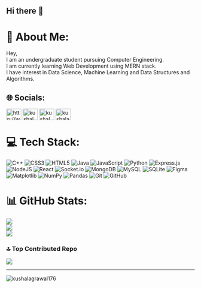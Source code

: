 ## Hi there 👋

# 💫 About Me:
Hey, <br>I am an undergraduate student pursuing Computer Engineering.<br>I am currently learning Web Development using MERN stack.<br>I have interest in Data Science, Machine Learning and Data Structures and Algorithms.


## 🌐 Socials:
<p align="left">
<a href="https://linkedin.com/in/http://www.linkedin.com/in/kushal-agrawal-b6a469289" target="blank"><img align="center" src="https://raw.githubusercontent.com/rahuldkjain/github-profile-readme-generator/master/src/images/icons/Social/linked-in-alt.svg" alt="http://www.linkedin.com/in/kushal-agrawal-b6a469289" height="30" width="40" /></a>
<a href="https://www.codechef.com/users/kushal_agrawal" target="blank"><img align="center" src="https://cdn.jsdelivr.net/npm/simple-icons@3.1.0/icons/codechef.svg" alt="kushal_agrawal" height="30" width="40" /></a>
<a href="https://codeforces.com/profile/kushal_2504" target="blank"><img align="center" src="https://raw.githubusercontent.com/rahuldkjain/github-profile-readme-generator/master/src/images/icons/Social/codeforces.svg" alt="kushal_2504" height="30" width="40" /></a>
<a href="https://www.leetcode.com/kushalagrawal_04" target="blank"><img align="center" src="https://raw.githubusercontent.com/rahuldkjain/github-profile-readme-generator/master/src/images/icons/Social/leet-code.svg" alt="kushalagrawal_04" height="30" width="40" /></a>
</p>

# 💻 Tech Stack:
![C++](https://img.shields.io/badge/c++-%2300599C.svg?style=for-the-badge&logo=c%2B%2B&logoColor=white) ![CSS3](https://img.shields.io/badge/css3-%231572B6.svg?style=for-the-badge&logo=css3&logoColor=white) ![HTML5](https://img.shields.io/badge/html5-%23E34F26.svg?style=for-the-badge&logo=html5&logoColor=white) ![Java](https://img.shields.io/badge/java-%23ED8B00.svg?style=for-the-badge&logo=openjdk&logoColor=white) ![JavaScript](https://img.shields.io/badge/javascript-%23323330.svg?style=for-the-badge&logo=javascript&logoColor=%23F7DF1E) ![Python](https://img.shields.io/badge/python-3670A0?style=for-the-badge&logo=python&logoColor=ffdd54) ![Express.js](https://img.shields.io/badge/express.js-%23404d59.svg?style=for-the-badge&logo=express&logoColor=%2361DAFB) ![NodeJS](https://img.shields.io/badge/node.js-6DA55F?style=for-the-badge&logo=node.js&logoColor=white) ![React](https://img.shields.io/badge/react-%2320232a.svg?style=for-the-badge&logo=react&logoColor=%2361DAFB) ![Socket.io](https://img.shields.io/badge/Socket.io-black?style=for-the-badge&logo=socket.io&badgeColor=010101) ![MongoDB](https://img.shields.io/badge/MongoDB-%234ea94b.svg?style=for-the-badge&logo=mongodb&logoColor=white) ![MySQL](https://img.shields.io/badge/mysql-4479A1.svg?style=for-the-badge&logo=mysql&logoColor=white) ![SQLite](https://img.shields.io/badge/sqlite-%2307405e.svg?style=for-the-badge&logo=sqlite&logoColor=white) ![Figma](https://img.shields.io/badge/figma-%23F24E1E.svg?style=for-the-badge&logo=figma&logoColor=white) ![Matplotlib](https://img.shields.io/badge/Matplotlib-%23ffffff.svg?style=for-the-badge&logo=Matplotlib&logoColor=black) ![NumPy](https://img.shields.io/badge/numpy-%23013243.svg?style=for-the-badge&logo=numpy&logoColor=white) ![Pandas](https://img.shields.io/badge/pandas-%23150458.svg?style=for-the-badge&logo=pandas&logoColor=white) ![Git](https://img.shields.io/badge/git-%23F05033.svg?style=for-the-badge&logo=git&logoColor=white) ![GitHub](https://img.shields.io/badge/github-%23121011.svg?style=for-the-badge&logo=github&logoColor=white)
# 📊 GitHub Stats:
![](https://github-readme-stats.vercel.app/api?username=kushalagrawal176&theme=dark&hide_border=false&include_all_commits=false&count_private=false)<br/>
![](https://github-readme-streak-stats.herokuapp.com/?user=kushalagrawal176&theme=dark&hide_border=false)<br/>
![](https://github-readme-stats.vercel.app/api/top-langs/?username=kushalagrawal176&theme=dark&hide_border=false&include_all_commits=false&count_private=false&layout=compact)

### 🔝 Top Contributed Repo
![](https://github-contributor-stats.vercel.app/api?username=kushalagrawal176&limit=5&theme=dark&combine_all_yearly_contributions=true)

---
<p align="left"> <img src="https://komarev.com/ghpvc/?username=kushalagrawal176&label=Profile%20views&color=0e75b6&style=flat" alt="kushalagrawal176" /> </p>

<!-- Proudly created with GPRM ( https://gprm.itsvg.in ) -->
